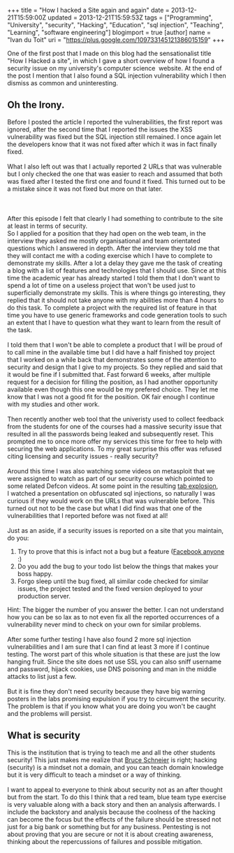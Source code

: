+++
title = "How I hacked a Site again and again"
date = 2013-12-21T15:59:00Z
updated = 2013-12-21T15:59:53Z
tags = ["Programming", "University", "security", "Hacking", "Education", "sql injection", "Teaching", "Learning", "software engineering"]
blogimport = true 
[author]
	name = "Ivan du Toit"
	uri = "https://plus.google.com/109733145121386015159"
+++

One of the first post that I made on this blog had the sensationalist title "How I Hacked a site", in which I gave a short overview of how I found a security issue on my university's computer science &nbsp;website. At the end of the post I mention that I also found a SQL injection vulnerability which I then dismiss as common and uninteresting.<br /><h2>Oh the Irony.</h2><div>Before I posted the article I reported the vulnerabilities, the first report was ignored, after the second time that I reported the issues the XSS vulnerability was fixed but the SQL injection still remained. I once again let the developers know that it was not fixed after which it was in fact finally fixed.</div><div><br /></div><div>What I also left out was that I actually reported 2 URLs that was vulnerable but I only checked the one that was easier to reach and assumed that both was fixed after I tested the first one and found it fixed. This turned out to be a mistake since it was not fixed but more on that later.</div><div><br /><br /><a name='more'></a><br /></div><div>After this episode I felt that clearly I had something to contribute to the site at least in terms of security.<br />So I applied for a position that they had open on the web team, in the interview they asked me mostly organisational and team orientated questions which I answered in depth. After the interview they told me that they will contact me with a coding exercise which I have to complete to demonstrate my skills. After a lot a delay they gave me the task of creating a blog with a list of features and technologies that I should use. Since at this time the academic year has already started I told them that I don't want to spend a lot of time on a useless project that won't be used just to superficially demonstrate my skills. This is where things go interesting, they replied that it should not take anyone with my abilities more than 4 hours to do this task. To complete a project with the required list of feature in that time you have to use generic frameworks and code generation tools to such an extent that I have to question what they want to learn from the result of the task.<br /><br />I told them that I won't be able to complete a product that I will be proud of to call mine in the available time but I did have a half finished toy project that I worked on a while back that demonstrates some of the attention to security and design that I give to my projects. So they replied and said that it would be fine if I submitted that. Fast forward 6 weeks, after multiple request for a decision for filling the position, as I had another opportunity available even though this one would be my prefered choice. They let me know that I was not a good fit for the position. OK fair enough I continue with my studies and other work.</div><div><br />Then recently another web tool that the univeristy used to collect feedback from the students for one of the courses had a massive security issue that resulted in all the passwords being leaked and subsequently reset. This prompted me to once more offer my services this time for free to help with securing the web applications. To my great surprise this offer was refused citing licensing and security issues - really security?<br /><br />Around this time I was also watching some videos on metasploit that we were assigned to watch as part of our security course which pointed to some related Defcon videos. At some point in the resulting <a href="http://xkcd.com/609/" target="_blank">tab explosion</a>, I&nbsp;watched a presentation on obfuscated sql injections, so naturally I was curious if they would work on the URLs that was vulnerable before. This turned out not to be the case but what I did find was that one of the vulnerabilities that I reported before was not fixed at all!<br /><br />Just as an aside, if a security issues is reported on a site that you maintain, do you:<br /><ol><li>Try to prove that this is infact not a bug but a feature (<a href="http://spectrum.ieee.org/riskfactor/telecom/security/this-week-in-cybercrime-facebook-backlash" target="_blank">Facebook anyone</a> :)</li><li>Do you add the bug to your todo list below the things that makes your boss happy.</li><li>Forgo sleep until the bug fixed, all similar code checked for similar issues, the project tested and the fixed version deployed to your production server.</li></ol><div>Hint: The bigger the number of you answer the better. I can not understand how you can be so lax as to not even fix all the reported occurrences of a vulnerability never mind to check on your own for similar problems.</div><div><br /></div><div>After some further testing I have also found 2 more sql injection vulnerabilities and I am sure that I can find at least 3 more if I continue testing. The worst part of this whole situation is that these are just the low hanging fruit. Since the site does not use SSL you can also sniff username and password, hijack cookies, use DNS poisoning and man in the middle attacks to list just a few.</div><div><br /></div><div>But it is fine they don't need security because they have big warning posters in the labs promising expulsion if you try to circumvent the security. The problem is that if you know what you are doing you won't be caught and the problems will persist.<br /><h2>What is security</h2></div></div><div>This is the institution that is trying to teach me and all the other students security! This just makes me realize that <a href="https://www.schneier.com/blog/archives/2008/03/the_security_mi_1.html" target="_blank">Bruce Schneier</a>&nbsp;is right; hacking (security) is a mindset not a domain, and you can teach domain knowledge but it is very difficult to teach a mindset or a way of thinking.<br /><br />I want to appeal to everyone to think about security not as an after thought but from the start. To do this I think that a red team, blue team type exercise is very valuable along with a back story and then an analysis afterwards. I include the backstory and analysis because the coolness of the hacking can become the focus but the effects of the failure should be stressed not just for a big bank or something but for any business. Pentesting is not about proving that you are secure or not it is about creating awareness, thinking about the repercussions of failures and possible mitigation.</div>
